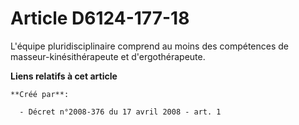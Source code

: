 # Article D6124-177-18

L'équipe pluridisciplinaire comprend au moins des compétences de masseur-kinésithérapeute et d'ergothérapeute.

**Liens relatifs à cet article**

	**Créé par**:

	  - Décret n°2008-376 du 17 avril 2008 - art. 1
